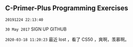 ## C-Primer-Plus Programming Exercises

`20191224 22:13:40`

`30 May 2017` SIGN UP GITHUB

`2020-03-18 11:20:23`  最近 lost ，看了 CS50 ，爽啊，羡慕啊。